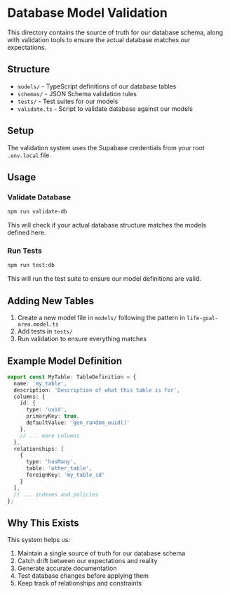 # Database Model Validation

This directory contains the source of truth for our database schema, along with validation tools to ensure the actual database matches our expectations.

## Structure

- `models/` - TypeScript definitions of our database tables
- `schemas/` - JSON Schema validation rules
- `tests/` - Test suites for our models
- `validate.ts` - Script to validate database against our models

## Setup

The validation system uses the Supabase credentials from your root `.env.local` file.

## Usage

### Validate Database
```bash
npm run validate-db
```
This will check if your actual database structure matches the models defined here.

### Run Tests
```bash
npm run test:db
```
This will run the test suite to ensure our model definitions are valid.

## Adding New Tables

1. Create a new model file in `models/` following the pattern in `life-goal-area.model.ts`
2. Add tests in `tests/`
3. Run validation to ensure everything matches

## Example Model Definition

```typescript
export const MyTable: TableDefinition = {
  name: 'my_table',
  description: 'Description of what this table is for',
  columns: {
    id: {
      type: 'uuid',
      primaryKey: true,
      defaultValue: 'gen_random_uuid()'
    },
    // ... more columns
  },
  relationships: [
    {
      type: 'hasMany',
      table: 'other_table',
      foreignKey: 'my_table_id'
    }
  ],
  // ... indexes and policies
};
```

## Why This Exists

This system helps us:
1. Maintain a single source of truth for our database schema
2. Catch drift between our expectations and reality
3. Generate accurate documentation
4. Test database changes before applying them
5. Keep track of relationships and constraints 